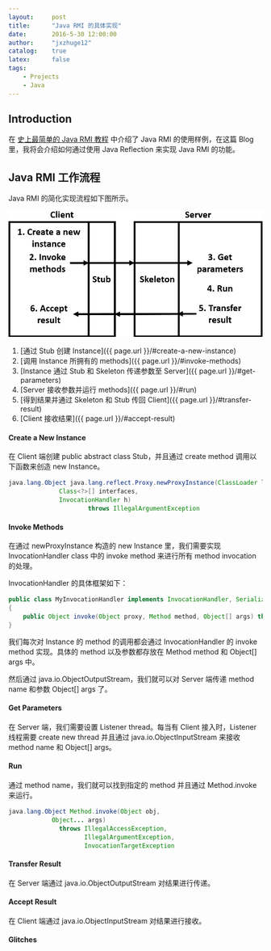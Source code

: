 ```yaml
---
layout:     post
title:      "Java RMI 的具体实现"
date:       2016-5-30 12:00:00
author:     "jxzhuge12"
catalog:    true
latex:      false
tags:
    - Projects
    - Java
---
```


## Introduction

在 [史上最简单的 Java RMI 教程](http://jxzhuge12.me/2016/04/11/Java-rmi-case/) 中介绍了 Java RMI 的使用样例，在这篇 Blog 里，我将会介绍如何通过使用 Java Reflection 来实现 Java RMI 的功能。

## Java RMI 工作流程

Java RMI 的简化实现流程如下图所示。

<img src="/img/in-post/rmi_implementation.png" width="520">

1. [通过 Stub 创建 Instance]({{ page.url }}/#create-a-new-instance)
2. [调用 Instance 所拥有的 methods]({{ page.url }}/#invoke-methods)
3. [Instance 通过 Stub 和 Skeleton 传递参数至 Server]({{ page.url }}/#get-parameters)
4. [Server 接收参数并运行 methods]({{ page.url }}/#run)
5. [得到结果并通过 Skeleton 和 Stub 传回 Client]({{ page.url }}/#transfer-result)
6. [Client 接收结果]({{ page.url }}/#accept-result) 

#### Create a New Instance

在 Client 端创建 public abstract class Stub，并且通过 create method 调用以下函数来创造 new Instance。

~~~ java
java.lang.Object java.lang.reflect.Proxy.newProxyInstance(ClassLoader loader,
              Class<?>[] interfaces,
              InvocationHandler h)
                      throws IllegalArgumentException
~~~

#### Invoke Methods

在通过 newProxyInstance 构造的 new Instance 里，我们需要实现 InvocationHandler class 中的 invoke method 来进行所有 method invocation 的处理。

InvocationHandler 的具体框架如下：

~~~ java
public class MyInvocationHandler implements InvocationHandler, Serializable
{
    public Object invoke(Object proxy, Method method, Object[] args) throws Throwable {}
}
~~~

我们每次对 Instance 的 method 的调用都会通过 InvocationHandler 的 invoke method 实现。具体的 method 以及参数都存放在 Method method 和 Object\[\] args 中。

然后通过 java.io.ObjectOutputStream，我们就可以对 Server 端传递 method name 和参数 Object\[\] args 了。

#### Get Parameters

在 Server 端，我们需要设置 Listener thread。每当有 Client 接入时，Listener 线程需要 create new thread 并且通过 java.io.ObjectInputStream 来接收 method name 和 Object\[\] args。

#### Run

通过 method name，我们就可以找到指定的 method 并且通过 Method.invoke 来运行。

~~~ java
java.lang.Object Method.invoke(Object obj,
            Object... args)
              throws IllegalAccessException,
                     IllegalArgumentException,
                     InvocationTargetException
~~~

#### Transfer Result

在 Server 端通过 java.io.ObjectOutputStream 对结果进行传递。

#### Accept Result

在 Client 端通过 java.io.ObjectInputStream 对结果进行接收。

#### Glitches

